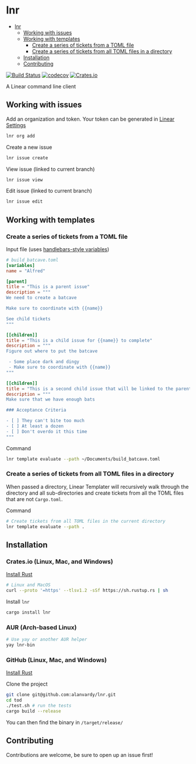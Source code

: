 # lnr

<!--toc:start-->
- [lnr](#lnr)
  - [Working with issues](#working-with-issues)
  - [Working with templates](#working-with-templates)
    - [Create a series of tickets from a TOML file](#create-a-series-of-tickets-from-a-toml-file)
    - [Create a series of tickets from all TOML files in a directory](#create-a-series-of-tickets-from-all-toml-files-in-a-directory)
  - [Installation](#installation)
  - [Contributing](#contributing)
<!--toc:end-->

[![Build Status](https://github.com/alanvardy/lnr/workflows/ci/badge.svg)](https://github.com/alanvardy/lnr) [![codecov](https://codecov.io/gh/alanvardy/lnr/branch/main/graph/badge.svg?token=9FBJK1SU0K)](https://codecov.io/gh/alanvardy/lnr) [![Crates.io](https://img.shields.io/crates/v/lnr.svg)](https://crates.io/crates/lnr)

A Linear command line client

## Working with issues

Add an organization and token. Your token can be generated in [Linear Settings](https://linear.app/settings/api)

```bash
lnr org add
```

Create a new issue

```bash
lnr issue create
```

View issue (linked to current branch)

```bash
lnr issue view
```

Edit issue (linked to current branch)

```bash
lnr issue edit
```

## Working with templates


### Create a series of tickets from a TOML file

Input file (uses [handlebars-style variables](https://handlebarsjs.com/))

```toml
# build_batcave.toml
[variables]
name = "Alfred"

[parent]
title = "This is a parent issue"
description = """
We need to create a batcave

Make sure to coordinate with {{name}}

See child tickets
"""

[[children]]
title = "This is a child issue for {{name}} to complete"
description = """
Figure out where to put the batcave

 - Some place dark and dingy
 - Make sure to coordinate with {{name}}
"""

[[children]]
title = "This is a second child issue that will be linked to the parent issue"
description = """
Make sure that we have enough bats

### Acceptance Criteria

- [ ] They can't bite too much
- [ ] At least a dozen
- [ ] Don't overdo it this time
"""

```

Command

```bash
lnr template evaluate --path ~/Documents/build_batcave.toml
```

### Create a series of tickets from all TOML files in a directory

When passed a directory, Linear Templater will recursively walk through the directory and all sub-directories and create tickets from all the TOML files that are not `Cargo.toml`.

Command

```bash
# Create tickets from all TOML files in the current directory
lnr template evaluate --path .
```


## Installation

### Crates.io (Linux, Mac, and Windows)

[Install Rust](https://www.rust-lang.org/tools/install)

```bash
# Linux and MacOS
curl --proto '=https' --tlsv1.2 -sSf https://sh.rustup.rs | sh
```

Install `lnr`

```bash
cargo install lnr
```

### AUR (Arch-based Linux)

```bash
# Use yay or another AUR helper
yay lnr-bin
```

### GitHub (Linux, Mac, and Windows)

[Install Rust](https://www.rust-lang.org/tools/install)

Clone the project

```bash
git clone git@github.com:alanvardy/lnr.git
cd tod
./test.sh # run the tests
cargo build --release
```

You can then find the binary in `/target/release/`

## Contributing

Contributions are welcome, be sure to open up an issue first!